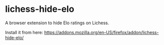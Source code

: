 # lichess-hide-elo
A browser extension to hide Elo ratings on Lichess.

Install it from here: https://addons.mozilla.org/en-US/firefox/addon/lichess-hide-elo/
